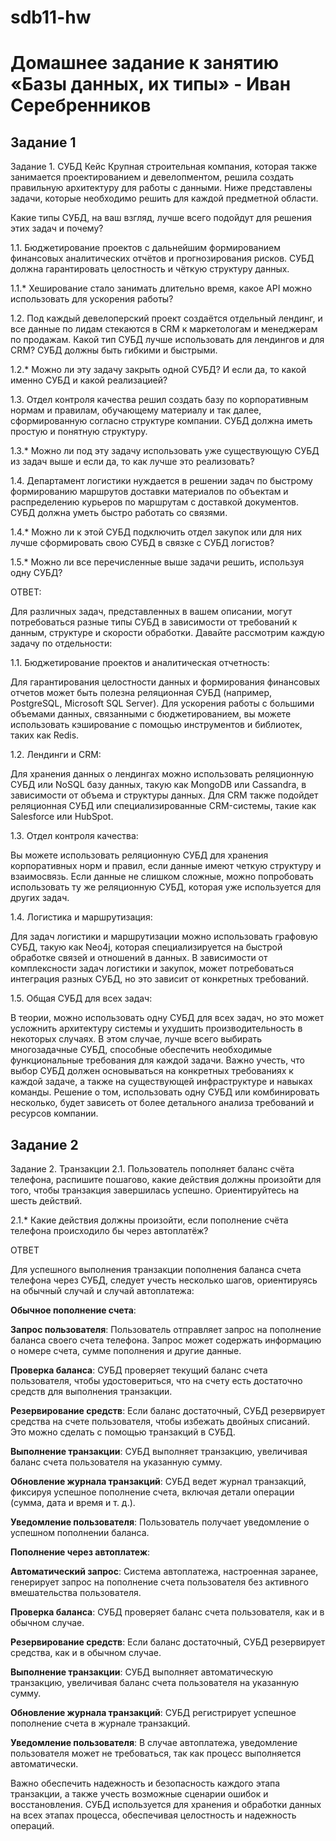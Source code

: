 # sdb11-hw
# Домашнее задание к занятию «Базы данных, их типы» - Иван Серебренников
## Задание 1
Задание 1. СУБД
Кейс
Крупная строительная компания, которая также занимается проектированием и девелопментом, решила создать правильную архитектуру для работы с данными. Ниже представлены задачи, которые необходимо решить для каждой предметной области.

Какие типы СУБД, на ваш взгляд, лучше всего подойдут для решения этих задач и почему?

1.1. Бюджетирование проектов с дальнейшим формированием финансовых аналитических отчётов и прогнозирования рисков. СУБД должна гарантировать целостность и чёткую структуру данных.

1.1.* Хеширование стало занимать длительно время, какое API можно использовать для ускорения работы?

1.2. Под каждый девелоперский проект создаётся отдельный лендинг, и все данные по лидам стекаются в CRM к маркетологам и менеджерам по продажам. Какой тип СУБД лучше использовать для лендингов и для CRM? СУБД должны быть гибкими и быстрыми.

1.2.* Можно ли эту задачу закрыть одной СУБД? И если да, то какой именно СУБД и какой реализацией?

1.3. Отдел контроля качества решил создать базу по корпоративным нормам и правилам, обучающему материалу и так далее, сформированную согласно структуре компании. СУБД должна иметь простую и понятную структуру.

1.3.* Можно ли под эту задачу использовать уже существующую СУБД из задач выше и если да, то как лучше это реализовать?

1.4. Департамент логистики нуждается в решении задач по быстрому формированию маршрутов доставки материалов по объектам и распределению курьеров по маршрутам с доставкой документов. СУБД должна уметь быстро работать со связями.

1.4.* Можно ли к этой СУБД подключить отдел закупок или для них лучше сформировать свою СУБД в связке с СУБД логистов?

1.5.* Можно ли все перечисленные выше задачи решить, используя одну СУБД?

ОТВЕТ:  

Для различных задач, представленных в вашем описании, могут потребоваться разные типы СУБД в зависимости от требований к данным, структуре и скорости обработки. Давайте рассмотрим каждую задачу по отдельности:

1.1. Бюджетирование проектов и аналитическая отчетность:

Для гарантирования целостности данных и формирования финансовых отчетов может быть полезна реляционная СУБД (например, PostgreSQL, Microsoft SQL Server).
Для ускорения работы с большими объемами данных, связанными с бюджетированием, вы можете использовать кэширование с помощью инструментов и библиотек, таких как Redis.

1.2. Лендинги и CRM:

Для хранения данных о лендингах можно использовать реляционную СУБД или NoSQL базу данных, такую как MongoDB или Cassandra, в зависимости от объема и структуры данных.
Для CRM также подойдет реляционная СУБД или специализированные CRM-системы, такие как Salesforce или HubSpot.

1.3. Отдел контроля качества:

Вы можете использовать реляционную СУБД для хранения корпоративных норм и правил, если данные имеют четкую структуру и взаимосвязь.
Если данные не слишком сложные, можно попробовать использовать ту же реляционную СУБД, которая уже используется для других задач.

1.4. Логистика и маршрутизация:

Для задач логистики и маршрутизации можно использовать графовую СУБД, такую как Neo4j, которая специализируется на быстрой обработке связей и отношений в данных.
В зависимости от комплексности задач логистики и закупок, может потребоваться интеграция разных СУБД, но это зависит от конкретных требований.

1.5. Общая СУБД для всех задач:

В теории, можно использовать одну СУБД для всех задач, но это может усложнить архитектуру системы и ухудшить производительность в некоторых случаях. В этом случае, лучше всего выбирать многозадачные СУБД, способные обеспечить необходимые функциональные требования для каждой задачи.
Важно учесть, что выбор СУБД должен основываться на конкретных требованиях к каждой задаче, а также на существующей инфраструктуре и навыках команды. Решение о том, использовать одну СУБД или комбинировать несколько, будет зависеть от более детального анализа требований и ресурсов компании.

## Задание 2
Задание 2. Транзакции
2.1. Пользователь пополняет баланс счёта телефона, распишите пошагово, какие действия должны произойти для того, чтобы транзакция завершилась успешно. Ориентируйтесь на шесть действий.

2.1.* Какие действия должны произойти, если пополнение счёта телефона происходило бы через автоплатёж?

ОТВЕТ

Для успешного выполнения транзакции пополнения баланса счета телефона через СУБД, следует учесть несколько шагов, ориентируясь на обычный случай и случай автоплатежа:

**Обычное пополнение счета**:

**Запрос пользователя**: Пользователь отправляет запрос на пополнение баланса своего счета телефона. Запрос может содержать информацию о номере счета, сумме пополнения и другие данные.

**Проверка баланса**: СУБД проверяет текущий баланс счета пользователя, чтобы удостовериться, что на счету есть достаточно средств для выполнения транзакции.

**Резервирование средств**: Если баланс достаточный, СУБД резервирует средства на счете пользователя, чтобы избежать двойных списаний. Это можно сделать с помощью транзакций в СУБД.

**Выполнение транзакции**: СУБД выполняет транзакцию, увеличивая баланс счета пользователя на указанную сумму.

**Обновление журнала транзакций**: СУБД ведет журнал транзакций, фиксируя успешное пополнение счета, включая детали операции (сумма, дата и время и т. д.).

**Уведомление пользователя**: Пользователь получает уведомление о успешном пополнении баланса.

**Пополнение через автоплатеж**:

**Автоматический запрос**: Система автоплатежа, настроенная заранее, генерирует запрос на пополнение счета пользователя без активного вмешательства пользователя.

**Проверка баланса**: СУБД проверяет баланс счета пользователя, как и в обычном случае.

**Резервирование средств**: Если баланс достаточный, СУБД резервирует средства, как и в обычном случае.

**Выполнение транзакции**: СУБД выполняет автоматическую транзакцию, увеличивая баланс счета пользователя на указанную сумму.

**Обновление журнала транзакций**: СУБД регистрирует успешное пополнение счета в журнале транзакций.

**Уведомление пользователя**: В случае автоплатежа, уведомление пользователя может не требоваться, так как процесс выполняется автоматически.

Важно обеспечить надежность и безопасность каждого этапа транзакции, а также учесть возможные сценарии ошибок и восстановления. СУБД используется для хранения и обработки данных на всех этапах процесса, обеспечивая целостность и надежность операций.
